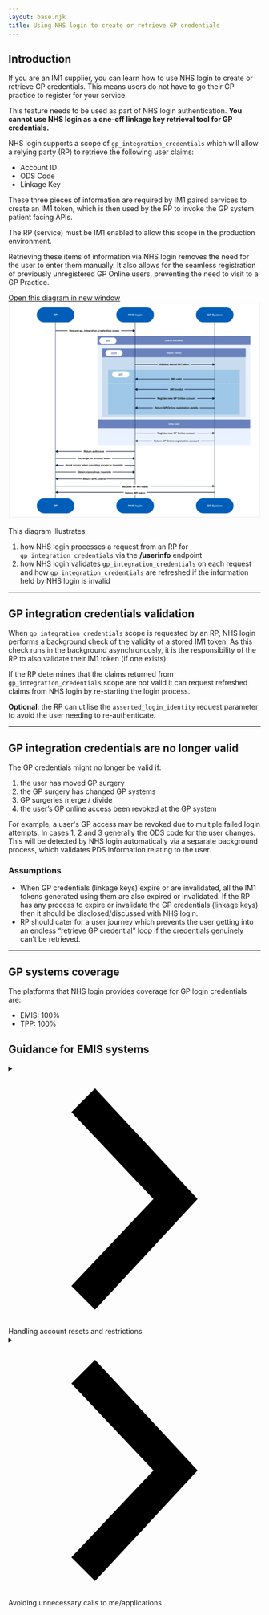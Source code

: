 ```yaml
---
layout: base.njk
title: Using NHS login to create or retrieve GP credentials
---
```


## Introduction

If you are an IM1 supplier, you can learn how to use NHS login to create or retrieve GP credentials. This means users do not have to go their GP practice to register for your service.

This feature needs to be used as part of NHS login authentication. **You cannot use NHS login as a one-off linkage key retrieval tool for GP credentials.**

NHS login supports a scope of `gp_integration_credentials` which will allow a relying party (RP) to retrieve the following user claims:

- Account ID
- ODS Code
- Linkage Key

These three pieces of information are required by IM1 paired services to create an IM1 token, which is then used by the RP to invoke the GP system patient facing APIs. 

The RP (service) must be IM1 enabled to allow this scope in the production environment. 

Retrieving these items of information via NHS login removes the need for the user to enter them manually. It also allows for the seamless registration of previously unregistered GP Online users, preventing the need to visit to a GP Practice.

<div class="design-example">
<a href="https://raw.githubusercontent.com/nhsconnect/nhslogin/main/src/images/gp-credentials-diagram.png" class="design-example__pop-out" target="_blank">Open this diagram in new window</a>
    <div class="code-embed">
    <img class="nhsuk-image__img" src="https://github.com/nhsconnect/nhslogin/raw/main/src/images/gp-credentials-diagram.png" alt="Diagram illustrating GP credentials request and validation">
</div>
</div>

This diagram illustrates:
1. how NHS login processes a request from an RP for `gp_integration_credentials` via the **/userinfo** endpoint
2. how NHS login validates `gp_integration_credentials` on each request and how `gp_integration_credentials` are refreshed if the information held by NHS login is invalid

---

## GP integration credentials validation

When `gp_integration_credentials` scope is requested by an RP, NHS login performs a background check of the validity of a stored IM1 token. As this check runs in the background asynchronously, it is the responsibility of the RP to also validate their IM1 token (if one exists).

If the RP determines that the claims returned from `gp_integration_credentials` scope are not valid it can request refreshed claims from NHS login by re-starting the login process.

**Optional**: the RP can utilise the `asserted_login_identity` request parameter to avoid the user needing to re-authenticate.

---

## GP integration credentials are no longer valid

The GP credentials might no longer be valid if:

1. the user has moved GP surgery
2. the GP surgery has changed GP systems
3. GP surgeries merge / divide
4. the user’s GP online access been revoked at the GP system

For example, a user's GP access may be revoked due to multiple failed login attempts. In cases 1, 2 and 3 generally the ODS code for the user changes. This will be detected by NHS login automatically via a separate background process, which validates PDS information relating to the user.

### Assumptions

- When GP credentials (linkage keys) expire or are invalidated, all the IM1 tokens generated using them are also expired or invalidated. If the RP has any process to expire or invalidate the GP credentials (linkage keys) then it should be disclosed/discussed with NHS login.
- RP should cater for a user journey which prevents the user getting into an endless “retrieve GP credential” loop if the credentials genuinely can’t be retrieved.

---

## GP systems coverage

The platforms that NHS login provides coverage for GP login credentials are: 

- EMIS: 100%
- TPP: 100%


<h2 class="nhsd-t-heading-xl" data-uipath="website.contentblock.section.title">
Guidance for EMIS systems
            </h2>
            <div data-uipath="website.contentblock.section.content">
            </div>
        </div>
    <div class="nhsd-m-expander nhsd-!t-margin-bottom-6" >
        <div class= "nhsd-a-box
                nhsd-a-box--bg-light-grey
"
        >
            <details>
                <summary class="nhsd-m-expander__heading-container" aria-label="TPP SystmOne: how to provide GP Online registration details">
                    <span class="nhsd-m-expander__icon nhsd-!t-margin-right-1">
                        <span class="nhsd-a-icon nhsd-a-icon--size-xs">
                            <svg xmlns="http://www.w3.org/2000/svg" preserveAspectRatio="xMidYMid meet" aria-hidden="true" focusable="false" viewBox="0 0 16 16"  width="100%" height="100%">
                                <path d="M12,8l-6.5,7L4,13.5L9.2,8L4,2.5L5.5,1L12,8z"/>
                            </svg>
                        </span>
                    </span>
                    <span class="nhsd-m-expander__heading nhsd-t-body">
                            Handling account resets and restrictions
                    </span>
                </summary>
                <div class="nhsd-m-expander__content-container">
                    
<p class="nhsd-t-body">EMIS Web accounts can be reset, either by:</p> <ul class="nhsd-t-list nhsd-t-list--bullet">
 <li class="nhsd-t-body">the user</li>
 <li class="nhsd-t-body">the GP practice (for example, when suspicious activity is detected)</li></ul> 
 <h3 class="nhsd-t-heading-l">What do do in your application</h3> <p class="nhsd-t-body">If your POST /Session response includes:`ApplicationLinkLevel`: `Restricted`, redirect the user back to NHS login.</p>

<p class="nhsd-t-body">They will be prompted to re-authenticate, lifting the restriction on their account.</p>
</p>                </div>
            </details>
        </div>
    </div>
    <div class="nhsd-m-expander nhsd-!t-margin-bottom-6" >
        <div class= "nhsd-a-box
                nhsd-a-box--bg-light-grey
"
        >
            <details>
                <summary class="nhsd-m-expander__heading-container" aria-label="EMIS: how to provide GP Online registration details">
                    <span class="nhsd-m-expander__icon nhsd-!t-margin-right-1">
                        <span class="nhsd-a-icon nhsd-a-icon--size-xs">
                            <svg xmlns="http://www.w3.org/2000/svg" preserveAspectRatio="xMidYMid meet" aria-hidden="true" focusable="false" viewBox="0 0 16 16"  width="100%" height="100%">
                                <path d="M12,8l-6.5,7L4,13.5L9.2,8L4,2.5L5.5,1L12,8z"/>
                            </svg>
                        </span>
                    </span>
                    <span class="nhsd-m-expander__heading nhsd-t-body">
                          Avoiding unnecessary calls to me/applications
                    </span>
                </summary>
                <div class="nhsd-m-expander__content-container">
<p class="nhsd-t-body">Some partners are triggering unecessary `me/applications` on every NHS login. This results in a confirmation email being sent to the user each time.</p>

<p class="nhsd-t-body">To avoid this, follow these steps:</p>

<h3 class="nhsd-t-heading-l">First login</h3>
<ol class="nhsd-t-list nhsd-t-list--number">
 <li>When a user logs in via NHS login for the first time, you'll receive a linkage key.</li>
 <li>Use this linkage key to call `me/applications` and obtain the Access Identity GUID.</li>
 <li>Store both the linkage key and the Access Identity GUID securely.</li></ol>
 <h3 class="nhsd-t-heading-l">Subsequent logins</h3>
<ol class="nhsd-t-list nhsd-t-list--number">
 <li>When a user logs in via NHS login for the first time, you'll receive a linkage key.</li>
 <li>Use this linkage key to call `me/applications` and obtain the Access Identity GUID.</li>
 <li>Store both the linkage key and the Access Identity GUID securely.</li>
</ol>

        </div>
    </div>


